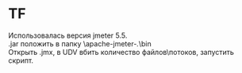 # TF
Использовалась версия jmeter 5.5. \
.jar положить в папку \apache-jmeter-_._\bin \
Открыть .jmx, в UDV вбить количество файлов\потоков, запустить скрипт.
